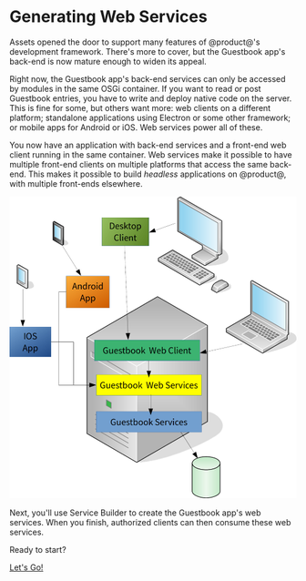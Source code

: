 # Generating Web Services [](id=generating-web-services)

Assets opened the door to support many features of @product@'s development
framework. There's more to cover, but the Guestbook app's back-end is now mature 
enough to widen its appeal. 

Right now, the Guestbook app's back-end services can only be accessed by modules 
in the same OSGi container. If you want to read or post Guestbook entries, you 
have to write and deploy native code on the server. This is fine for some, but 
others want more: web clients on a different platform; standalone applications 
using Electron or some other framework; or mobile apps for Android or iOS. Web 
services power all of these. 

You now have an application with back-end services and a front-end web client 
running in the same container. Web services make it possible to have multiple 
front-end clients on multiple platforms that access the same back-end. This 
makes it possible to build *headless* applications on @product@, with multiple 
front-ends elsewhere. 

![Figure 1: @product@ makes it easy to write multi-client applications.](../../../images/multi-client-application.png)

Next, you'll use Service Builder to create the Guestbook app's web services. 
When you finish, authorized clients can then consume these web services. 

Ready to start? 

<a class="go-link btn btn-primary" href="/develop/tutorials/-/knowledge_base/7-0/creating-remote-services-with-service-builder">Let's Go!<span class="icon-circle-arrow-right"></span></a>
